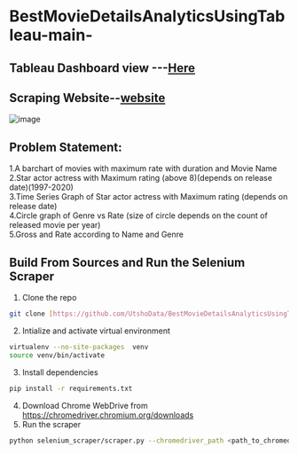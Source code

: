# BestMovieDetailsAnalyticsUsingTableau-main-

## Tableau Dashboard view ---[Here](https://public.tableau.com/app/profile/md.kawser.islam/viz/BestMovieDetails/Dashboard1?publish=yes)<br/>
## Scraping Website--[website](https://www.imdb.com/list/ls000634294/?sort=list_order,asc&st_dt=&mode=detail&page=1)<br/>

![image](https://github.com/UtshoData/BestMovieDetailsAnalyticsUsingTableau-main-/assets/157609050/bc53b600-b298-43a0-9eba-ae77423c5ea5)


## Problem Statement:

1.A barchart of movies with maximum rate with duration and Movie Name <br>
2.Star actor actress with Maximum rating (above 8)(depends on release date)(1997-2020)<br>
3.Time Series Graph of Star actor actress with Maximum rating (depends on release date)<br>
4.Circle graph of  Genre vs Rate (size of circle depends on the count of released movie per year)<br>
5.Gross and Rate according to Name and Genre<br>

## Build From Sources and Run the Selenium Scraper
1. Clone the repo
```bash
git clone [https://github.com/UtshoData/BestMovieDetailsAnalyticsUsingTableau-main-.git]
```
2. Intialize and activate virtual environment
```bash
virtualenv --no-site-packages  venv
source venv/bin/activate
```
3. Install dependencies
```bash
pip install -r requirements.txt
```
4. Download Chrome WebDrive from https://chromedriver.chromium.org/downloads 
5. Run the scraper
```bash
python selenium_scraper/scraper.py --chromedriver_path <path_to_chromedriver>
```

